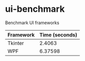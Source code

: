 # ui-benchmark
Benchmark UI frameworks

Framework|Time (seconds)
---|---
Tkinter|2.4063
WPF|6.37598
